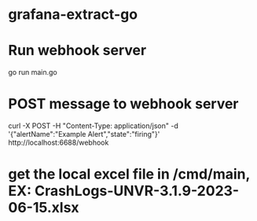 # grafana-extract-go
# Run webhook server
go run main.go  
# POST message to webhook server
curl -X POST -H "Content-Type: application/json" -d '{"alertName":"Example Alert","state":"firing"}' http://localhost:6688/webhook
# get the local excel file in /cmd/main, EX: CrashLogs-UNVR-3.1.9-2023-06-15.xlsx

